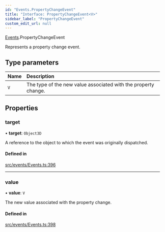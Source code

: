 ```yaml
---
id: "Events.PropertyChangeEvent"
title: "Interface: PropertyChangeEvent<V>"
sidebar_label: "PropertyChangeEvent"
custom_edit_url: null
---
```


[Events](../namespaces/Events.md).PropertyChangeEvent

Represents a property change event.

## Type parameters

| Name | Description |
| :------ | :------ |
| `V` | The type of the new value associated with the property change. |

## Properties

### target

• **target**: `Object3D`

A reference to the object to which the event was originally dispatched.

#### Defined in

[src/events/Events.ts:396](https://github.com/agargaro/three.ez/blob/4f6b61c/src/events/Events.ts#L396)

___

### value

• **value**: `V`

The new value associated with the property change.

#### Defined in

[src/events/Events.ts:398](https://github.com/agargaro/three.ez/blob/4f6b61c/src/events/Events.ts#L398)
